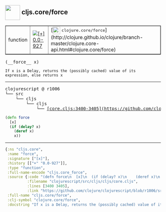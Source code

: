 ## <img width="48px" valign="middle" src="http://i.imgur.com/Hi20huC.png"> cljs.core/force

 <table border="1">
<tr>
<td>function</td>
<td><a href="https://github.com/cljsinfo/api-refs/tree/0.0-927"><img valign="middle" alt="[+] 0.0-927" src="https://img.shields.io/badge/+-0.0--927-lightgrey.svg"></a> </td>
<td>
[<img height="24px" valign="middle" src="http://i.imgur.com/1GjPKvB.png"> <samp>clojure.core/force</samp>](http://clojure.github.io/clojure/branch-master/clojure.core-api.html#clojure.core/force)
</td>
</tr>
</table>

 <samp>
(__force__ x)<br>
</samp>

```
If x is a Delay, returns the (possibly cached) value of its expression, else returns x
```

---

 <pre>
clojurescript @ r1006
└── src
    └── cljs
        └── cljs
            └── <ins>[core.cljs:3400-3405](https://github.com/clojure/clojurescript/blob/r1006/src/cljs/cljs/core.cljs#L3400-L3405)</ins>
</pre>

```clj
(defn force
  [x]
  (if (delay? x)
    (deref x)
    x))
```


---

```clj
{:ns "cljs.core",
 :name "force",
 :signature ["[x]"],
 :history [["+" "0.0-927"]],
 :type "function",
 :full-name-encode "cljs.core_force",
 :source {:code "(defn force\n  [x]\n  (if (delay? x)\n    (deref x)\n    x))",
          :filename "clojurescript/src/cljs/cljs/core.cljs",
          :lines [3400 3405],
          :link "https://github.com/clojure/clojurescript/blob/r1006/src/cljs/cljs/core.cljs#L3400-L3405"},
 :full-name "cljs.core/force",
 :clj-symbol "clojure.core/force",
 :docstring "If x is a Delay, returns the (possibly cached) value of its expression, else returns x"}

```
